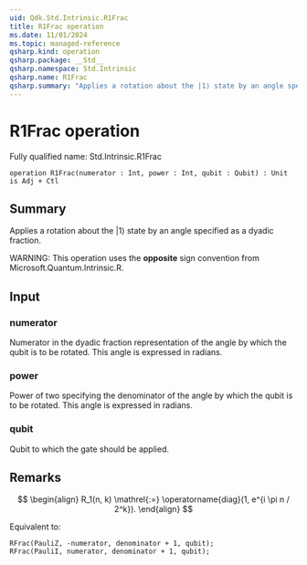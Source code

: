 ```yaml
---
uid: Qdk.Std.Intrinsic.R1Frac
title: R1Frac operation
ms.date: 11/01/2024
ms.topic: managed-reference
qsharp.kind: operation
qsharp.package: __Std__
qsharp.namespace: Std.Intrinsic
qsharp.name: R1Frac
qsharp.summary: "Applies a rotation about the |1⟩ state by an angle specified as a dyadic fraction.  WARNING: This operation uses the **opposite** sign convention from Microsoft.Quantum.Intrinsic.R."
---
```


# R1Frac operation

Fully qualified name: Std.Intrinsic.R1Frac

```qsharp
operation R1Frac(numerator : Int, power : Int, qubit : Qubit) : Unit is Adj + Ctl
```

## Summary
Applies a rotation about the |1⟩ state by an angle specified
as a dyadic fraction.

WARNING:
This operation uses the **opposite** sign convention from
Microsoft.Quantum.Intrinsic.R.

## Input
### numerator
Numerator in the dyadic fraction representation of the angle
by which the qubit is to be rotated. This angle is expressed in radians.
### power
Power of two specifying the denominator of the angle by which
the qubit is to be rotated. This angle is expressed in radians.
### qubit
Qubit to which the gate should be applied.

## Remarks
$$
\begin{align}
    R_1(n, k) \mathrel{:=}
    \operatorname{diag}(1, e^{i \pi n / 2^k}).
\end{align}
$$

Equivalent to:
```qsharp
RFrac(PauliZ, -numerator, denominator + 1, qubit);
RFrac(PauliI, numerator, denominator + 1, qubit);
```
